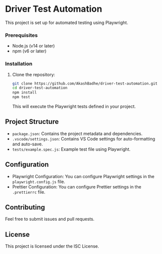 # Driver Test Automation

This project is set up for automated testing using Playwright.

### Prerequisites

- Node.js (v14 or later)
- npm (v6 or later)

### Installation

1. Clone the repository:

   ```sh
   git clone https://github.com/AkashBadhe/driver-test-automation.git
   cd driver-test-automation
   npm install
   npm test
   ```

   This will execute the Playwright tests defined in your project.

## Project Structure

- `package.json`: Contains the project metadata and dependencies.
- `.vscode/settings.json`: Contains VS Code settings for auto-formatting and auto-save.
- `tests/example.spec.js`: Example test file using Playwright.

## Configuration

- Playwright Configuration: You can configure Playwright settings in the `playwright.config.js` file.
- Prettier Configuration: You can configure Prettier settings in the `.prettierrc` file.

## Contributing

Feel free to submit issues and pull requests.

## License

This project is licensed under the ISC License.
